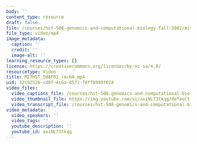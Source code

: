 ```yaml
---
body: ''
content_type: resource
draft: false
file: /courses/hst-508-genomics-and-computational-biology-fall-2002/mithst_508f02_lec6a_360p_16_9.mp4
file_type: video/mp4
image_metadata:
  caption: ''
  credit: ''
  image-alt: ''
learning_resource_types: []
license: https://creativecommons.org/licenses/by-nc-sa/4.0/
resourcetype: Video
title: MITHST_508F02_lec6A.mp4
uid: 32c9252b-cd8f-4c6a-85f1-f8ffb099f024
video_files:
  video_captions_file: /courses/hst-508-genomics-and-computational-biology-fall-2002/1_a5O71wnb9AluRIC9UYUXM6SdR2RhrzP_transcript.webvtt
  video_thumbnail_file: https://img.youtube.com/vi/axiNLT3tkqg/default.jpg
  video_transcript_file: /courses/hst-508-genomics-and-computational-biology-fall-2002/1_a5O71wnb9AluRIC9UYUXM6SdR2RhrzP_transcript.pdf
video_metadata:
  video_speakers: ''
  video_tags: ''
  youtube_description: ''
  youtube_id: axiNLT3tkqg
---
```

